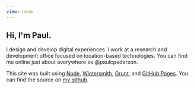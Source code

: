 ```yaml
---
view: none
---
```


## Hi, I'm Paul.

I design and develop digital experiences. I work at a research and development office focused on location-based technologies. You can find me online just about everywhere as @paulcpederson.

This site was built using [Node](http://nodejs.org/), [Wintersmith](https://github.com/jnordberg/wintersmith), [Grunt](http://gruntjs.com/), and [GitHub Pages](http://pages.github.com/). You can find the source on [my github](https://github.com/paulcpederson/).